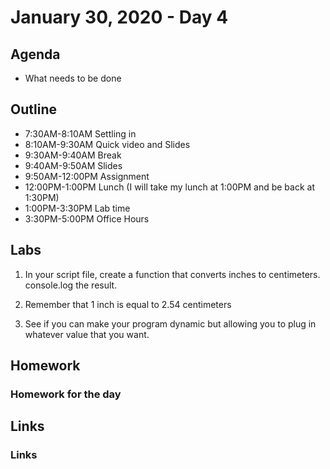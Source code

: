 # January 30, 2020 - Day 4

## Agenda

- What needs to be done

## Outline

- 7:30AM-8:10AM  Settling in
- 8:10AM-9:30AM Quick video and Slides 
- 9:30AM-9:40AM Break
- 9:40AM-9:50AM Slides
- 9:50AM-12:00PM Assignment
- 12:00PM-1:00PM Lunch (I will take my lunch at 1:00PM and be back at 1:30PM)
- 1:00PM-3:30PM Lab time
- 3:30PM-5:00PM Office Hours 

## Labs 

1. In your script file, create a function that converts inches to centimeters. console.log the result. 

2. Remember that 1 inch is equal to 2.54 centimeters 
3. See if you can make your program dynamic but allowing you to plug in whatever value that you want.

## Homework

### Homework for the day

## Links

### Links 